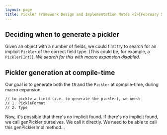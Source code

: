 ```yaml
---
layout: page
title: Pickler Framework Design and Implementation Notes <i>[February 5th, 2013]</i>
---
```


## Deciding when to generate a pickler

Given an object with a number of fields, we could first try to search for an
implicit `Pickler` of the correct field type. (This could be, for example, a
`Pickler[Int]`). _We search for this with macro expansion disabled._



## Pickler generation at compile-time

Our goal is to generate both the `IR` and the `Pickler` at compile-time,
during macro expansion.

    // to pickle a field (i.e. to generate the pickler), we need:
    // 1. PickleFormat
    // 2. Type

Now, it's possible that there's no implicit found.
If there's no implicit found, we call genPickler ourselves. We call it directly.
We need to be able to call this genPicklerImpl method...